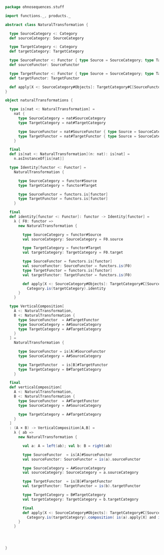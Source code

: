
```scala
package ohnosequences.stuff

import functions._, products._

abstract class NaturalTransformation {

  type SourceCategory <: Category
  def sourceCategory: SourceCategory

  type TargetCategory <: Category
  def targetCategory: TargetCategory

  type SourceFunctor <: Functor { type Source = SourceCategory; type Target = TargetCategory }
  def sourceFunctor: SourceFunctor

  type TargetFunctor <: Functor { type Source = SourceCategory; type Target = TargetCategory }
  def targetFunctor: TargetFunctor

  def apply[X <: SourceCategory#Objects]: TargetCategory#C[SourceFunctor#F[X], TargetFunctor#F[X]]
}

object naturalTransformations {

  type is[nat <: NaturalTransformation] =
    nat {
      type SourceCategory = nat#SourceCategory
      type TargetCategory = nat#TargetCategory

      type SourceFunctor = nat#SourceFunctor { type Source = SourceCategory; type Target = TargetCategory }
      type TargetFunctor = nat#TargetFunctor { type Source = SourceCategory; type Target = TargetCategory }
    }

  final
  def is[nat <: NaturalTransformation](n: nat): is[nat] =
    n.asInstanceOf[is[nat]]

  type Identity[functor <: Functor] =
    NaturalTransformation {

      type SourceCategory = functor#Source
      type TargetCategory = functor#Target

      type SourceFunctor = functors.is[functor]
      type TargetFunctor = functors.is[functor]
    }

  final
  def identity[functor <: Functor]: functor -> Identity[functor] =
    λ { F0: functor =>
      new NaturalTransformation {

        type SourceCategory = functor#Source
        val sourceCategory: SourceCategory = F0.source

        type TargetCategory = functor#Target
        val targetCategory: TargetCategory = F0.target

        type SourceFunctor = functors.is[functor]
        val sourceFunctor: SourceFunctor = functors.is(F0)
        type TargetFunctor = functors.is[functor]
        val targetFunctor: TargetFunctor = functors.is(F0)

        def apply[X <: SourceCategory#Objects]: TargetCategory#C[SourceFunctor#F[X], TargetFunctor#F[X]] =
          Category.is(targetCategory).identity
      }
    }

  type VerticalComposition[
    A <: NaturalTransformation,
    B <: NaturalTransformation {
      type SourceFunctor  = A#TargetFunctor
      type SourceCategory = A#SourceCategory
      type TargetCategory = A#TargetCategory
    }
  ] =
    NaturalTransformation {

      type SourceFunctor = is[A]#SourceFunctor
      type SourceCategory = A#SourceCategory

      type TargetFunctor  = is[B]#TargetFunctor
      type TargetCategory = B#TargetCategory
    }

  final
  def verticalComposition[
    A <: NaturalTransformation,
    B <: NaturalTransformation {
      type SourceFunctor  = A#TargetFunctor
      type SourceCategory = A#SourceCategory

      type TargetCategory = A#TargetCategory
    }
  ]
  : (A × B) -> VerticalComposition[A,B] =
    λ { ab =>
      new NaturalTransformation {

        val a: A = left(ab); val b: B = right(ab)

        type SourceFunctor  = is[A]#SourceFunctor
        val sourceFunctor: SourceFunctor = is(a).sourceFunctor

        type SourceCategory = A#SourceCategory
        val sourceCategory: SourceCategory = a.sourceCategory

        type TargetFunctor  = is[B]#TargetFunctor
        val targetFunctor: TargetFunctor = is(b).targetFunctor

        type TargetCategory = B#TargetCategory
        val targetCategory: TargetCategory = b.targetCategory

        final
        def apply[X <: SourceCategory#Objects]: TargetCategory#C[SourceFunctor#F[X], TargetFunctor#F[X]] =
          Category.is(targetCategory).composition( is(a).apply[X] and is(b).apply[X])
      }
    }




}

```




[test/scala/tuples/stdComparison.scala]: ../../../test/scala/tuples/stdComparison.scala.md
[test/scala/tuples/syntax.scala]: ../../../test/scala/tuples/syntax.scala.md
[test/scala/functors/functorExamples.scala]: ../../../test/scala/functors/functorExamples.scala.md
[test/scala/sums.scala]: ../../../test/scala/sums.scala.md
[test/scala/ScalaCategory.scala]: ../../../test/scala/ScalaCategory.scala.md
[test/scala/functions/syntax.scala]: ../../../test/scala/functions/syntax.scala.md
[test/scala/categories.scala]: ../../../test/scala/categories.scala.md
[main/scala/stuff/monoidalCategories.scala]: monoidalCategories.scala.md
[main/scala/stuff/products.scala]: products.scala.md
[main/scala/stuff/Scala.scala]: Scala.scala.md
[main/scala/stuff/package.scala]: package.scala.md
[main/scala/stuff/sums.scala]: sums.scala.md
[main/scala/stuff/monoids.scala]: monoids.scala.md
[main/scala/stuff/maybe.scala]: maybe.scala.md
[main/scala/stuff/boolean.scala]: boolean.scala.md
[main/scala/stuff/functors.scala]: functors.scala.md
[main/scala/stuff/naturalTransformations.scala]: naturalTransformations.scala.md
[main/scala/stuff/categories.scala]: categories.scala.md
[main/scala/stuff/functions.scala]: functions.scala.md